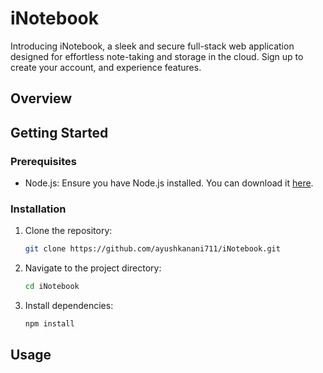 # iNotebook
Introducing iNotebook, a sleek and secure full-stack web application designed for effortless note-taking and storage in the cloud. Sign up to create your account, and experience features.

## Overview

## Getting Started

### Prerequisites

- Node.js: Ensure you have Node.js installed. You can download it [here](https://nodejs.org/).

### Installation

1. Clone the repository:

   ```bash
   git clone https://github.com/ayushkanani711/iNotebook.git
   ```

2. Navigate to the project directory:

   ```bash
   cd iNotebook
   ```

3. Install dependencies:

   ```bash
   npm install
   ```

## Usage
